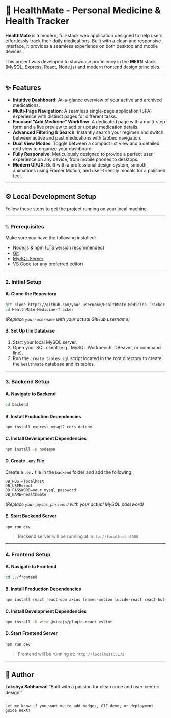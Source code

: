 # 💊 HealthMate - Personal Medicine & Health Tracker

**HealthMate** is a modern, full-stack web application designed to help users effortlessly track their daily medications. Built with a clean and responsive interface, it provides a seamless experience on both desktop and mobile devices.

This project was developed to showcase proficiency in the **MERN** stack (MySQL, Express, React, Node.js) and modern frontend design principles.

---

## ✨ Features

- **Intuitive Dashboard**: At-a-glance overview of your active and archived medications.
- **Multi-Page Navigation**: A seamless single-page application (SPA) experience with distinct pages for different tasks.
- **Focused "Add Medicine" Workflow**: A dedicated page with a multi-step form and a live preview to add or update medication details.
- **Advanced Filtering & Search**: Instantly search your regimen and switch between active and past medications with tabbed navigation.
- **Dual View Modes**: Toggle between a compact list view and a detailed grid view to organize your dashboard.
- **Fully Responsive**: Meticulously designed to provide a perfect user experience on any device, from mobile phones to desktops.
- **Modern UI/UX**: Built with a professional design system, smooth animations using Framer Motion, and user-friendly modals for a polished feel.

---

## ⚙️ Local Development Setup

Follow these steps to get the project running on your local machine.

---

### 1. Prerequisites

Make sure you have the following installed:

- [Node.js & npm](https://nodejs.org) (LTS version recommended)  
- [Git](https://git-scm.com)  
- [MySQL Server](https://dev.mysql.com/downloads/mysql/)  
- [VS Code](https://code.visualstudio.com/) (or any preferred editor)

---

### 2. Initial Setup

#### A. Clone the Repository

```bash
git clone https://github.com/your-username/HealthMate-Medicine-Tracker.git
cd HealthMate-Medicine-Tracker
````

*(Replace `your-username` with your actual GitHub username)*

#### B. Set Up the Database

1. Start your local MySQL server.
2. Open your SQL client (e.g., MySQL Workbench, DBeaver, or command line).
3. Run the `create tables.sql` script located in the root directory to create the `healthmate` database and its tables.

---

### 3. Backend Setup

#### A. Navigate to Backend

```bash
cd backend
```

#### B. Install Production Dependencies

```bash
npm install express mysql2 cors dotenv
```

#### C. Install Development Dependencies

```bash
npm install -D nodemon
```

#### D. Create `.env` File

Create a `.env` file in the `backend` folder and add the following:

```env
DB_HOST=localhost
DB_USER=root
DB_PASSWORD=your_mysql_password
DB_NAME=healthmate
```

*(Replace `your_mysql_password` with your actual MySQL password)*

#### E. Start Backend Server

```bash
npm run dev
```

> Backend server will be running at: `http://localhost:5000`

---

### 4. Frontend Setup

#### A. Navigate to Frontend

```bash
cd ../frontend
```

#### B. Install Production Dependencies

```bash
npm install react react-dom axios framer-motion lucide-react react-hot-toast
```

#### C. Install Development Dependencies

```bash
npm install -D vite @vitejs/plugin-react eslint
```

#### D. Start Frontend Server

```bash
npm run dev
```

> Frontend will be running at: `http://localhost:5173`

---

## 🚀 Author

**Lakshya Sabharwal**
“Built with a passion for clean code and user-centric design.”

```

Let me know if you want me to add badges, GIF demo, or deployment guide next!
```
